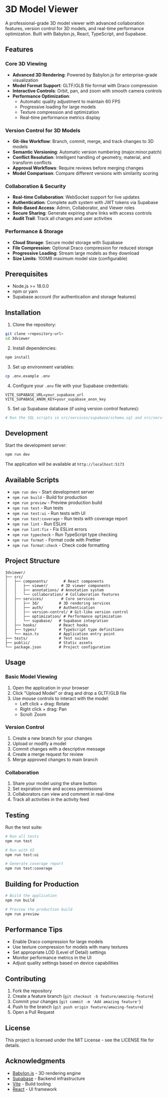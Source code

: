 # 3D Model Viewer

A professional-grade 3D model viewer with advanced collaboration features, version control for 3D models, and real-time performance optimization. Built with Babylon.js, React, TypeScript, and Supabase.

## Features

### Core 3D Viewing
- **Advanced 3D Rendering**: Powered by Babylon.js for enterprise-grade visualization
- **Model Format Support**: GLTF/GLB file format with Draco compression
- **Interactive Controls**: Orbit, pan, and zoom with smooth camera controls
- **Performance Optimization**: 
  - Automatic quality adjustment to maintain 60 FPS
  - Progressive loading for large models
  - Texture compression and optimization
  - Real-time performance metrics display

### Version Control for 3D Models
- **Git-like Workflow**: Branch, commit, merge, and track changes to 3D models
- **Semantic Versioning**: Automatic version numbering (major.minor.patch)
- **Conflict Resolution**: Intelligent handling of geometry, material, and transform conflicts
- **Approval Workflows**: Require reviews before merging changes
- **Model Comparison**: Compare different versions with similarity scoring

### Collaboration & Security
- **Real-time Collaboration**: WebSocket support for live updates
- **Authentication**: Complete auth system with JWT tokens via Supabase
- **Role-Based Access**: Admin, Collaborator, and Viewer roles
- **Secure Sharing**: Generate expiring share links with access controls
- **Audit Trail**: Track all changes and user activities

### Performance & Storage
- **Cloud Storage**: Secure model storage with Supabase
- **File Compression**: Optional Draco compression for reduced storage
- **Progressive Loading**: Stream large models as they download
- **Size Limits**: 100MB maximum model size (configurable)

## Prerequisites

- Node.js >= 18.0.0
- npm or yarn
- Supabase account (for authentication and storage features)

## Installation

1. Clone the repository:
```bash
git clone <repository-url>
cd 3dviewer
```

2. Install dependencies:
```bash
npm install
```

3. Set up environment variables:
```bash
cp .env.example .env
```

4. Configure your `.env` file with your Supabase credentials:
```env
VITE_SUPABASE_URL=your_supabase_url
VITE_SUPABASE_ANON_KEY=your_supabase_anon_key
```

5. Set up Supabase database (if using version control features):
```bash
# Run the SQL scripts in src/services/supabase/schema.sql and src/services/version-control/schema.sql
```

## Development

Start the development server:
```bash
npm run dev
```

The application will be available at `http://localhost:5173`

## Available Scripts

- `npm run dev` - Start development server
- `npm run build` - Build for production
- `npm run preview` - Preview production build
- `npm run test` - Run tests
- `npm run test:ui` - Run tests with UI
- `npm run test:coverage` - Run tests with coverage report
- `npm run lint` - Run ESLint
- `npm run lint:fix` - Fix ESLint errors
- `npm run typecheck` - Run TypeScript type checking
- `npm run format` - Format code with Prettier
- `npm run format:check` - Check code formatting

## Project Structure

```
3dviewer/
├── src/
│   ├── components/       # React components
│   │   ├── viewer/      # 3D viewer components
│   │   ├── annotations/ # Annotation system
│   │   └── collaboration/ # Collaboration features
│   ├── services/        # Core services
│   │   ├── 3d/         # 3D rendering services
│   │   ├── auth/       # Authentication
│   │   ├── version-control/ # Git-like version control
│   │   ├── optimization/ # Performance optimization
│   │   └── supabase/   # Supabase integration
│   ├── hooks/          # React hooks
│   ├── types/          # TypeScript type definitions
│   └── main.ts         # Application entry point
├── tests/              # Test suites
├── public/             # Static assets
└── package.json        # Project configuration
```

## Usage

### Basic Model Viewing
1. Open the application in your browser
2. Click "Upload Model" or drag and drop a GLTF/GLB file
3. Use mouse controls to interact with the model:
   - Left click + drag: Rotate
   - Right click + drag: Pan
   - Scroll: Zoom

### Version Control
1. Create a new branch for your changes
2. Upload or modify a model
3. Commit changes with a descriptive message
4. Create a merge request for review
5. Merge approved changes to main branch

### Collaboration
1. Share your model using the share button
2. Set expiration time and access permissions
3. Collaborators can view and comment in real-time
4. Track all activities in the activity feed

## Testing

Run the test suite:
```bash
# Run all tests
npm run test

# Run with UI
npm run test:ui

# Generate coverage report
npm run test:coverage
```

## Building for Production

```bash
# Build the application
npm run build

# Preview the production build
npm run preview
```

## Performance Tips

- Enable Draco compression for large models
- Use texture compression for models with many textures
- Set appropriate LOD (Level of Detail) settings
- Monitor performance metrics in the UI
- Adjust quality settings based on device capabilities

## Contributing

1. Fork the repository
2. Create a feature branch (`git checkout -b feature/amazing-feature`)
3. Commit your changes (`git commit -m 'Add amazing feature'`)
4. Push to the branch (`git push origin feature/amazing-feature`)
5. Open a Pull Request

## License

This project is licensed under the MIT License - see the LICENSE file for details.

## Acknowledgments

- [Babylon.js](https://www.babylonjs.com/) - 3D rendering engine
- [Supabase](https://supabase.com/) - Backend infrastructure
- [Vite](https://vitejs.dev/) - Build tooling
- [React](https://reactjs.org/) - UI framework